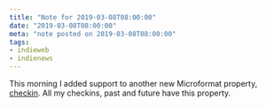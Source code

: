 ```yaml
---
title: "Note for 2019-03-08T08:00:00"
date: "2019-03-08T08:00:00"
meta: "note posted on 2019-03-08T08:00:00"
tags:
- indieweb
- indienews
---
```

This morning I added support to another new Microformat property, [checkin](http://microformats.org/wiki/h-entry). All my checkins, past and future have this property.
